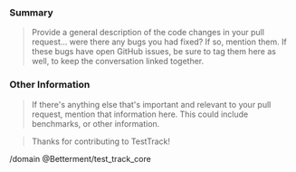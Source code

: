 ### Summary

> Provide a general description of the code changes in your pull
request... were there any bugs you had fixed? If so, mention them. If
these bugs have open GitHub issues, be sure to tag them here as well,
to keep the conversation linked together.

### Other Information

> If there's anything else that's important and relevant to your pull
request, mention that information here. This could include
benchmarks, or other information.

> Thanks for contributing to TestTrack!

/domain @Betterment/test_track_core 
